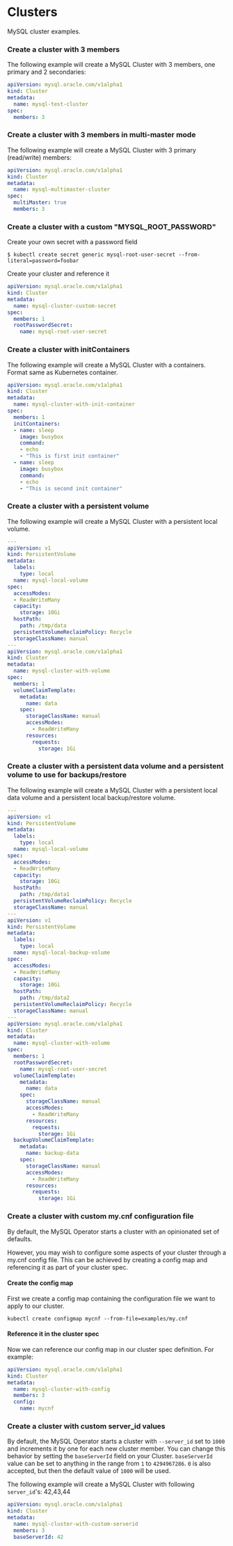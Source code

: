 # Clusters

MySQL cluster examples.

### Create a cluster with 3 members

The following example will create a MySQL Cluster with 3 members, one primary and 2 secondaries:

```yaml
apiVersion: mysql.oracle.com/v1alpha1
kind: Cluster
metadata:
  name: mysql-test-cluster
spec:
  members: 3
```

### Create a cluster with 3 members in multi-master mode

The following example will create a MySQL Cluster with 3 primary (read/write) members:

```yaml
apiVersion: mysql.oracle.com/v1alpha1
kind: Cluster
metadata:
  name: mysql-multimaster-cluster
spec:
  multiMaster: true
  members: 3
```

### Create a cluster with a custom "MYSQL_ROOT_PASSWORD"

Create your own secret with a password field

```
$ kubectl create secret generic mysql-root-user-secret --from-literal=password=foobar
```

Create your cluster and reference it

```yaml
apiVersion: mysql.oracle.com/v1alpha1
kind: Cluster
metadata:
  name: mysql-cluster-custom-secret
spec:
  members: 1
  rootPasswordSecret:
    name: mysql-root-user-secret
```

### Create a cluster with initContainers

 The following example will create a MySQL Cluster with a containers.
Format same as Kubernetes container.
```yaml
apiVersion: mysql.oracle.com/v1alpha1
kind: Cluster
metadata:
  name: mysql-cluster-with-init-container
spec:
  members: 1
  initContainers:
  - name: sleep
    image: busybox
    command:
    - echo
    - "This is first init container"
  - name: sleep
    image: busybox
    command:
    - echo
    - "This is second init container"
```
### Create a cluster with a persistent volume

The following example will create a MySQL Cluster with a persistent local volume.

```yaml
---
apiVersion: v1
kind: PersistentVolume
metadata:
  labels:
    type: local
  name: mysql-local-volume
spec:
  accessModes:
  - ReadWriteMany
  capacity:
    storage: 10Gi
  hostPath:
    path: /tmp/data
  persistentVolumeReclaimPolicy: Recycle
  storageClassName: manual
---
apiVersion: mysql.oracle.com/v1alpha1
kind: Cluster
metadata:
  name: mysql-cluster-with-volume
spec:
  members: 1
  volumeClaimTemplate:
    metadata:
      name: data
    spec:
      storageClassName: manual
      accessModes:
        - ReadWriteMany
      resources:
        requests:
          storage: 1Gi
```

### Create a cluster with a persistent data volume and a persistent volume to use for backups/restore

The following example will create a MySQL Cluster with a persistent local data volume
and a persistent local backup/restore volume.

```yaml
---
apiVersion: v1
kind: PersistentVolume
metadata:
  labels:
    type: local
  name: mysql-local-volume
spec:
  accessModes:
  - ReadWriteMany
  capacity:
    storage: 10Gi
  hostPath:
    path: /tmp/data1
  persistentVolumeReclaimPolicy: Recycle
  storageClassName: manual
---
apiVersion: v1
kind: PersistentVolume
metadata:
  labels:
    type: local
  name: mysql-local-backup-volume
spec:
  accessModes:
  - ReadWriteMany
  capacity:
    storage: 10Gi
  hostPath:
    path: /tmp/data2
  persistentVolumeReclaimPolicy: Recycle
  storageClassName: manual
---
apiVersion: mysql.oracle.com/v1alpha1
kind: Cluster
metadata:
  name: mysql-cluster-with-volume
spec:
  members: 1
  rootPasswordSecret:
    name: mysql-root-user-secret
  volumeClaimTemplate:
    metadata:
      name: data
    spec:
      storageClassName: manual
      accessModes:
        - ReadWriteMany
      resources:
        requests:
          storage: 1Gi
  backupVolumeClaimTemplate:
    metadata:
      name: backup-data
    spec:
      storageClassName: manual
      accessModes:
        - ReadWriteMany
      resources:
        requests:
          storage: 1Gi
```

### Create a cluster with custom my.cnf configuration file

By default, the MySQL Operator starts a cluster with an opinionated set of defaults.

However, you may wish to configure some aspects of your cluster through a my.cnf config file.
This can be achieved by creating a config map and referencing it as part of your cluster spec.

#### Create the config map

First we create a config map containing the configuration file we want to apply to our cluster.

```
kubectl create configmap mycnf --from-file=examples/my.cnf
```

#### Reference it in the cluster spec

Now we can reference our config map in our cluster spec definition. For example:

```yaml
apiVersion: mysql.oracle.com/v1alpha1
kind: Cluster
metadata:
  name: mysql-cluster-with-config
  members: 3
  config:
    name: mycnf
```

### Create a cluster with custom server_id values

By default, the MySQL Operator starts a cluster with `--server_id` set to `1000` and increments it by one for each new cluster member. You can change this behavior by setting the `baseServerId` field on your Cluster. `baseServerId` value can be set to anything in the range from `1` to `4294967286`. `0` is also accepted, but then the default value of `1000` will be used.

The following example will create a MySQL Cluster with following `server_id`'s: 42,43,44
```yaml
apiVersion: mysql.oracle.com/v1alpha1
kind: Cluster
metadata:
  name: mysql-cluster-with-custom-serverid
  members: 3
  baseServerId: 42
```
